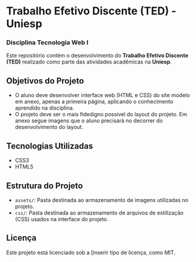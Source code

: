 # Trabalho Efetivo Discente (TED) - Uniesp 
### Disciplina Tecnologia Web I

Este repositório contém o desenvolvimento do **Trabalho Efetivo Discente (TED)** realizado como parte das atividades acadêmicas na **Uniesp**.

## Objetivos do Projeto
- O aluno deve desenvolver interface web (HTML e CSS) do site modelo em anexo, apenas a primeira página, aplicando o conhecimento aprendido na disciplina.
- O projeto deve ser o mais fidedigno possível do layout do projeto.
 Em anexo segue imagens que o aluno precisará no decorrer do desenvolvimento do layout.

## Tecnologias Utilizadas
- CSS3
- HTML5

## Estrutura do Projeto
- `assets/`: Pasta destinada ao armazenamento de imagens utilizadas no projeto.
- `css/`: Pasta destinada ao armazenamento de arquivos de estilização (CSS) usados na interface do projeto.


## Licença
Este projeto está licenciado sob a [inserir tipo de licença, como MIT.
